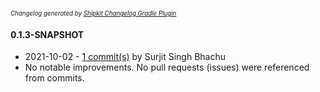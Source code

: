 <sup><sup>*Changelog generated by [Shipkit Changelog Gradle Plugin](https://github.com/shipkit/shipkit-changelog)*</sup></sup>

#### 0.1.3-SNAPSHOT
 - 2021-10-02 - [1 commit(s)](https://github.com/surjitbhachu/spring-boot-release/compare/v0.1.2...v0.1.3-SNAPSHOT) by Surjit Singh Bhachu
 - No notable improvements. No pull requests (issues) were referenced from commits.